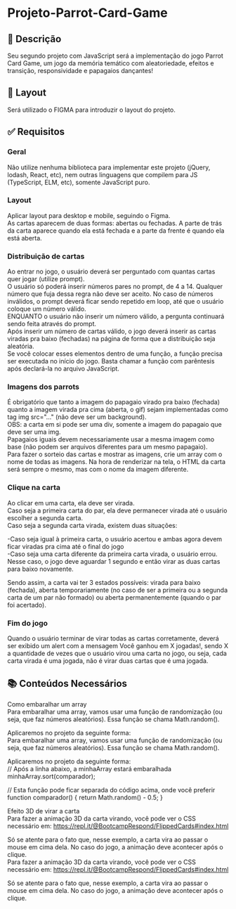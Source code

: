 # Projeto-Parrot-Card-Game

## 📝 Descrição
Seu segundo projeto com JavaScript será a implementação do jogo Parrot Card Game, um jogo da memória temático com aleatoriedade, efeitos e transição, responsividade e papagaios dançantes!

## 🎨 Layout
Será utilizado o FIGMA para introduzir o layout do projeto.

## ✅ Requisitos

### Geral
Não utilize nenhuma biblioteca para implementar este projeto (jQuery, lodash, React, etc), nem outras linguagens que compilem para JS (TypeScript, ELM, etc), somente JavaScript puro.

### Layout

Aplicar layout para desktop e mobile, seguindo o Figma.<br>
As cartas aparecem de duas formas: abertas ou fechadas. A parte de trás da carta aparece quando ela está fechada e a parte da frente é quando ela está aberta.

### Distribuição de cartas
 
Ao entrar no jogo, o usuário deverá ser perguntado com quantas cartas quer jogar (utilize prompt).<br>
O usuário só poderá inserir números pares no prompt, de 4 a 14. Qualquer número que fuja dessa regra não deve ser aceito. No caso de números inválidos, o prompt deverá ficar sendo repetido em loop, até que o usuário coloque um número válido.<br>
ENQUANTO o usuário não inserir um número válido, a pergunta continuará sendo feita através do prompt.<br>
Após inserir um número de cartas válido, o jogo deverá inserir as cartas viradas pra baixo (fechadas) na página de forma que a distribuição seja aleatória.<br>
Se você colocar esses elementos dentro de uma função, a função precisa ser executada no início do jogo. Basta chamar a função com parêntesis após declará-la no arquivo JavaScript.<br>

### Imagens dos parrots

É obrigatório que tanto a imagem do papagaio virado pra baixo (fechada) quanto a imagem virada pra cima (aberta, o gif) sejam implementadas como tag img src="..." (não deve ser um background).<br>
OBS: a carta em si pode ser uma div, somente a imagem do papagaio que deve ser uma img.<br>
Papagaios iguais devem necessariamente usar a mesma imagem como base (não podem ser arquivos diferentes para um mesmo papagaio).<br>
Para fazer o sorteio das cartas e mostrar as imagens, crie um array com o nome de todas as imagens. Na hora de renderizar na tela, o HTML da carta será sempre o mesmo, mas com o nome da imagem diferente.<br>

### Clique na carta <br>
Ao clicar em uma carta, ela deve ser virada.<br>
Caso seja a primeira carta do par, ela deve permanecer virada até o usuário escolher a segunda carta.<br>
Caso seja a segunda carta virada, existem duas situações:<br>

-Caso seja igual à primeira carta, o usuário acertou e ambas agora devem ficar viradas pra cima até o final do jogo <br>
-Caso seja uma carta diferente da primeira carta virada, o usuário errou. Nesse caso, o jogo deve aguardar 1 segundo e então virar as duas cartas para baixo novamente.

Sendo assim, a carta vai ter 3 estados possíveis: virada para baixo (fechada), aberta temporariamente (no caso de ser a primeira ou a segunda carta de um par não formado) ou aberta permanentemente (quando o par foi acertado).

### Fim do jogo
Quando o usuário terminar de virar todas as cartas corretamente, deverá ser exibido um alert com a mensagem Você ganhou em X jogadas!, sendo X a quantidade de vezes que o usuário virou uma carta no jogo, ou seja, cada carta virada é uma jogada, não é virar duas cartas que é uma jogada.

## 📚 Conteúdos Necessários

Como embaralhar um array<br>
Para embaralhar uma array, vamos usar uma função de randomização (ou seja, que faz números aleatórios). Essa função se chama Math.random().

Aplicaremos no projeto da seguinte forma:<br>
Para embaralhar uma array, vamos usar uma função de randomização (ou seja, que faz números aleatórios). Essa função se chama Math.random().

Aplicaremos no projeto da seguinte forma:<br>
// Após a linha abaixo, a minhaArray estará embaralhada
minhaArray.sort(comparador); 

// Esta função pode ficar separada do código acima, onde você preferir
function comparador() { 
	return Math.random() - 0.5; 
}

Efeito 3D de virar a carta<br>
Para fazer a animação 3D da carta virando, você pode ver o CSS necessário em: https://repl.it/@BootcampRespond/FlippedCards#index.html 

Só se atente para o fato que, nesse exemplo, a carta vira ao passar o mouse em cima dela. No caso do jogo, a animação deve acontecer após o clique.<Br>
Para fazer a animação 3D da carta virando, você pode ver o CSS necessário em: https://repl.it/@BootcampRespond/FlippedCards#index.html 

Só se atente para o fato que, nesse exemplo, a carta vira ao passar o mouse em cima dela. No caso do jogo, a animação deve acontecer após o clique.<br>

